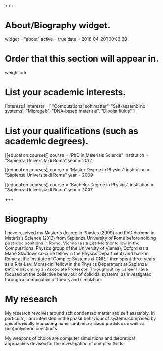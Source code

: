 +++
# About/Biography widget.
widget = "about"
active = true
date = 2016-04-20T00:00:00

# Order that this section will appear in.
weight = 5

# List your academic interests.
[interests]
  interests = [
    "Computational soft matter",
    "Self-assembling systems",
    "Microgels",
    "DNA-based materials",
    "Dipolar fluids"
  ]

# List your qualifications (such as academic degrees).
[[education.courses]]
  course = "PhD in Materials Science"
  institution = "Sapienza Università di Roma"
  year = 2012

[[education.courses]]
  course = "Master Degree in Physics"
  institution = "Sapienza Università di Roma"
  year = 2009

[[education.courses]]
  course = "Bachelor Degree in Physics"
  institution = "Sapienza Università di Roma"
  year = 2007

+++

# Biography

I have received my Master's degree in Physics (2009) and PhD diploma in Materials Science (2012) from Sapienza University of Rome before holding post-doc positions in Rome, Vienna (as a List-Meitner fellow in the Computational Physics group of the University of Vienna), Oxford (as a Marie Skłodowska-Curie fellow in the Physics Department) and back in Rome at the Institute of Complex Systems at CNR. I then spent three years as a Rita-Levi Montalcini fellow in the Physics Department at Sapienza before becoming an Associate Professor. Throughout my career I have focused on the collective behaviour of colloidal systems, as investigated through a combination of theory and simulation.

# My research

My research revolves around soft condensed matter and self assembly. In particular, I am interested in the phase behaviour of systems composed by anisotropically interacting nano- and micro-sized particles as well as (bio)polymeric constructs.

My weapons of choice are computer simulations and theoretical approaches devised for the investigation of complex fluids.

